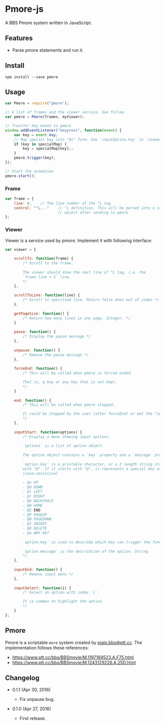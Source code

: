 Pmore-js
========

A BBS Pmore system written in JavaScript.

Features
--------

* Parse pmore statements and run it.

Install
-------

	npm install --save pmore
	
Usage
-----

```js
var Pmore = require("pmore");

// A list of frames and the viewer service. See follow.
var pmore = Pmore(frames, myViewer);

// Transfer key event to pmore
window.addEventListener("keypress", function(event) {
	var key = event.key;
	// Map special key into "@x" form. See `inputOption.key` in `viewer.inputStart`
	if (key in specialMap) {
		key = specialMap[key];;
	}
	pmore.trigger(key);
});

// Start the animation
pmore.start();
```
	
### Frame

```js
var frame = {
	line: 0,	// The line number of the ^L tag.
	control: "^L..."	// ^L definition. This will be parsed into a control
						// object after sending to pmore
};
```
	
### Viewer

Viewer is a service used by pmore. Implement it with following interface:

```js
var viewer = {
	
	scrollTo: function(frame) {
		/* Scroll to the frame.
		
		The viewer should show the next line of ^L tag, i.e. the 
		`frame.line + 1` line.
		*/
	},
	
	scrollToLine: function(line) {
		/* Scroll to specified line. Return false when out of index */
	},
	
	getPageSize: function() {
		/* Return how many lines in one page. Integer. */
	}
	
	pause: function() {
		/* Display the pause message */
	},
	
	unpause: function() {
		/* Remove the pause message */
	},
	
	forceEnd: function() {
		/* This will be called when pmore is forced ended.

		That is, q key or any key that is not kept.
		*/
	}
	
	end: function() {
		/* This will be called when pmore stopped.

		It could be stopped by the user (after forceEnd) or met the ^LE tag.
		*/
	},
	
	inputStart: function(options) {
		/* Display a menu showing input options.
		
		`options` is a list of option object.
		
		The option object contains a `key` property and a `message` property.
		
		`option.key` is a printable character, or a 2 length string starting
		with "@". If it starts with "@", it represents a special key as follow:
		(case-sensitive)
		
		- @u UP
		- @d DOWN
		- @l LEFT
		- @r RIGHT
		- @b BACKSPACE
		- @H HOME
		- @E END
		- @P PAGEUP
		- @N PAGEDOWN
		- @I INSERT
		- @D DELETE
		- @a ANY KEY
		
		`option.key` is used to describe which key can trigger the function.
		
		`option.message` is the describtion of the option. String.
		*/
	},
	
	inputEnd: function() {
		/* Remove input menu */
	},
	
	inputSelect: function(i) {
		/* Select an option with index `i`.

		It is common to highlight the option.
		*/
	}
};
```

Pmore
-----

Pmore is a scriptable `more` system created by piaip.bbs@ptt.cc. The implementation follows these references:

* https://www.ptt.cc/bbs/BBSmovie/M.1197169523.A.F75.html
* https://www.ptt.cc/bbs/BBSmovie/M.1243129226.A.25D.html

Changelog
---------

* 0.1.1 (Apr 30, 2016)

	- Fix unpause bug.

* 0.1.0 (Apr 27, 2016)

    - First release.
